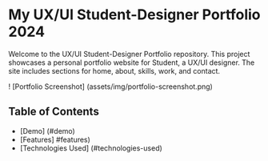 # My UX/UI Student-Designer Portfolio 2024

Welcome to the UX/UI Student-Designer Portfolio repository. This project showcases a personal portfolio website for Student, a UX/UI designer. The site includes sections for home, about, skills, work, and contact.

! [Portfolio Screenshot] (assets/img/portfolio-screenshot.png)

## Table of Contents

- [Demo] (#demo)
- [Features] #features)
- [Technologies Used] (#technologies-used)
